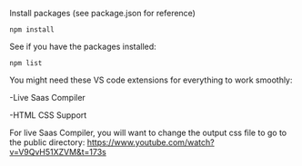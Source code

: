 Install packages (see package.json for reference)

```npm install```

See if you have the packages installed:

```npm list```

You might need these VS code extensions for everything to work smoothly:

-Live Saas Compiler

-HTML CSS Support

For live Saas Compiler, you will want to change the output css file to go to the public directory:
https://www.youtube.com/watch?v=V9QvH51XZVM&t=173s

